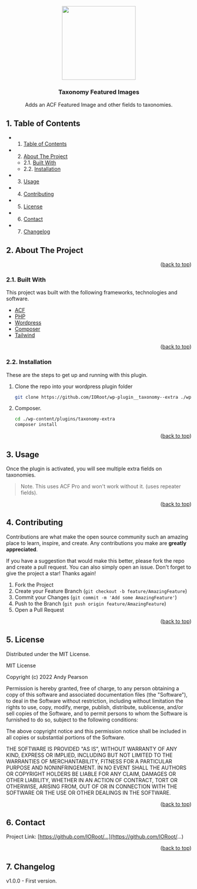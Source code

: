 
<div id="top"></div>

<div align="center">

<img src="https://svg-rewriter.sachinraja.workers.dev/?url=https%3A%2F%2Fcdn.jsdelivr.net%2Fnpm%2F%40mdi%2Fsvg%406.7.96%2Fsvg%2Fimage-search-outline.svg&fill=%23A3E635&width=200px&height=200px" style="width:200px;"/>

<h3 align="center">Taxonomy Featured Images</h3>

<p align="center">
Adds an ACF Featured Image and other fields to taxonomies.
</p>
</div>


##  1. <a name='TableofContents'></a>Table of Contents



* 1. [Table of Contents](#TableofContents)
* 2. [About The Project](#AboutTheProject)
	* 2.1. [Built With](#BuiltWith)
	* 2.2. [Installation](#Installation)
* 3. [Usage](#Usage)
* 4. [Contributing](#Contributing)
* 5. [License](#License)
* 6. [Contact](#Contact)
* 7. [Changelog](#Changelog)



##  2. <a name='AboutTheProject'></a>About The Project


<p align="right">(<a href="#top">back to top</a>)</p>



###  2.1. <a name='BuiltWith'></a>Built With

This project was built with the following frameworks, technologies and software.

* [ACF](https://advancedcustomfields.com/)
* [PHP](https://php.net/)
* [Wordpress](https://wordpress.org/)
* [Composer](https://getcomposer.org/)
* [Tailwind](https://tailwindcss.com/)

<p align="right">(<a href="#top">back to top</a>)</p>



###  2.2. <a name='Installation'></a>Installation

These are the steps to get up and running with this plugin.

1. Clone the repo into your wordpress plugin folder
    ```sh
    git clone https://github.com/IORoot/wp-plugin__taxonomy--extra ./wp-content/plugins/taxonomy-extra
    ```
1. Composer.
    ```sh
    cd ./wp-content/plugins/taxonomy-extra
    composer install
    ```

<p align="right">(<a href="#top">back to top</a>)</p>


##  3. <a name='Usage'></a>Usage

Once the plugin is activated, you will see multiple extra fields on taxonomies.

> Note. This uses ACF Pro and won't work without it. (uses repeater fields).

<p align="right">(<a href="#top">back to top</a>)</p>



##  4. <a name='Contributing'></a>Contributing

Contributions are what make the open source community such an amazing place to learn, inspire, and create. Any contributions you make are **greatly appreciated**.

If you have a suggestion that would make this better, please fork the repo and create a pull request. You can also simply open an issue.
Don't forget to give the project a star! Thanks again!

1. Fork the Project
2. Create your Feature Branch (`git checkout -b feature/AmazingFeature`)
3. Commit your Changes (`git commit -m 'Add some AmazingFeature'`)
4. Push to the Branch (`git push origin feature/AmazingFeature`)
5. Open a Pull Request

<p align="right">(<a href="#top">back to top</a>)</p>



##  5. <a name='License'></a>License

Distributed under the MIT License.

MIT License

Copyright (c) 2022 Andy Pearson

Permission is hereby granted, free of charge, to any person obtaining a copy
of this software and associated documentation files (the "Software"), to deal
in the Software without restriction, including without limitation the rights
to use, copy, modify, merge, publish, distribute, sublicense, and/or sell
copies of the Software, and to permit persons to whom the Software is
furnished to do so, subject to the following conditions:

The above copyright notice and this permission notice shall be included in all
copies or substantial portions of the Software.

THE SOFTWARE IS PROVIDED "AS IS", WITHOUT WARRANTY OF ANY KIND, EXPRESS OR
IMPLIED, INCLUDING BUT NOT LIMITED TO THE WARRANTIES OF MERCHANTABILITY,
FITNESS FOR A PARTICULAR PURPOSE AND NONINFRINGEMENT. IN NO EVENT SHALL THE
AUTHORS OR COPYRIGHT HOLDERS BE LIABLE FOR ANY CLAIM, DAMAGES OR OTHER
LIABILITY, WHETHER IN AN ACTION OF CONTRACT, TORT OR OTHERWISE, ARISING FROM,
OUT OF OR IN CONNECTION WITH THE SOFTWARE OR THE USE OR OTHER DEALINGS IN THE
SOFTWARE.

<p align="right">(<a href="#top">back to top</a>)</p>



##  6. <a name='Contact'></a>Contact

Project Link: [https://github.com/IORoot/...](https://github.com/IORoot/...)

<p align="right">(<a href="#top">back to top</a>)</p>



##  7. <a name='Changelog'></a>Changelog

v1.0.0 - First version.
